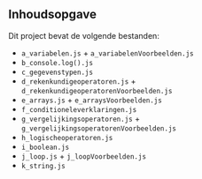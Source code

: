 ## Inhoudsopgave ##

Dit project bevat de volgende bestanden:
* `a_variabelen.js` + `a_variabelenVoorbeelden.js`
* `b_console.log().js`
* `c_gegevenstypen.js`
* `d_rekenkundigeoperatoren.js` + `d_rekenkundigeoperatorenVoorbeelden.js`
* `e_arrays.js` + `e_arraysVoorbeelden.js`
* `f_conditioneleverklaringen.js`
* `g_vergelijkingsoperatoren.js` + `g_vergelijkingsoperatorenVoorbeelden.js`
* `h_logischeoperatoren.js`
* `i_boolean.js`
* `j_loop.js` + `j_loopVoorbeelden.js`
* `k_string.js`







